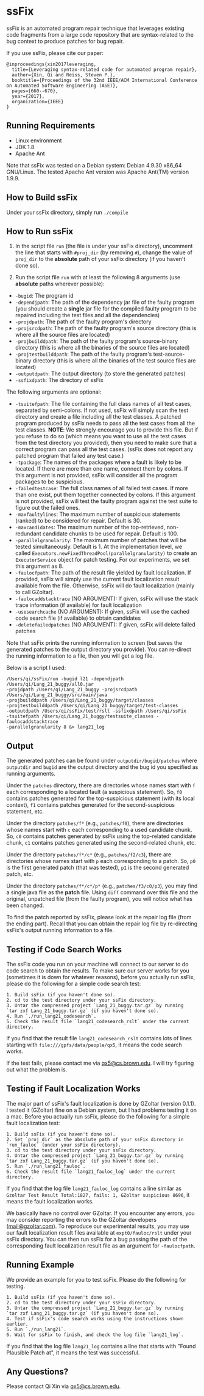 # ssFix

ssFix is an automated program repair technique that leverages existing code fragments from a large code repository that are syntax-related to the bug context to produce patches for bug repair.

If you use ssFix, please cite our paper:
```
@inproceedings{xin2017leveraging,
  title={Leveraging syntax-related code for automated program repair},
  author={Xin, Qi and Reiss, Steven P.},
  booktitle={Proceedings of the 32nd IEEE/ACM International Conference on Automated Software Engineering (ASE)},
  pages={660--670},
  year={2017},
  organization={IEEE}
}
```

## Running Requirements

+ Linux environment 
+ JDK 1.8
+ Apache Ant

Note that ssFix was tested on a Debian system: Debian 4.9.30 x86_64 GNU/Linux. The tested Apache Ant version was Apache Ant(TM) version 1.9.9.

## How to Build ssFix

Under your ssFix directory, simply run ```./compile```

## How to Run ssFix

1. In the script file `run` (the file is under your ssFix directory), uncomment the line that starts with `#proj_dir` (by removing `#`), change the value of `proj_dir` to the **absolute** path of your ssFix directory (if you haven't done so).

2. Run the script file `run` with at least the following 8 arguments (use **absolute** paths wherever possible):
  * `-bugid`: The program id
  * `-dependjpath`: The path of the dependency jar file of the faulty program (you should create a **single** jar file for the compiled faulty program to be repaired including the test files and all the dependencies)
  * `-projdpath`: The path of the faulty program's directory
  * `-projsrcdpath`: The path of the faulty program's source directory (this is where all the source files are located)
  * `-projbuilddpath`: The path of the faulty program's source-binary directory (this is where all the binaries of the source files are located)
  * `-projtestbuilddpath`: The path of the faulty program's test-source-binary directory (this is where all the binaries of the test source files are located)
  * `-outputdpath`: The output directory (to store the generated patches)
  * `-ssfixdpath`: The directory of ssFix

The following arguments are optional:
  * `-tsuitefpath`: The file containing the full class names of all test cases, separated by semi-colons. If not used, ssFix will simply scan the test directory and create a file including all the test classes. A patched program produced by ssFix needs to pass all the test cases from all the test classes. **NOTE**: We strongly encourage you to provide this file. But if you refuse to do so (which means you want to use all the test cases from the test directory you provided), then you need to make sure that a correct program can pass all the test cases. (ssFix does not report any patched program that failed any test case.)
  * `-tpackage`: The names of the packages where a fault is likely to be located. If there are more than one name, connect them by colons. If this argument is not provided, ssFix will consider all the program packages to be suspicious.
  * `-failedtestcase`: The full class names of all failed test cases. If more than one exist, put them together connected by colons. If this argument is not provided, ssFix will test the faulty program against the test suite to figure out the failed ones.
  * `-maxfaultylines`: The maximum number of suspicious statements (ranked) to be considered for repair. Default is 30.
  * `-maxcandidates`: The maximum number of the top-retrieved, non-redundant candidate chunks to be used for repair. Default is 100. 
  * `-parallelgranularity`: The maximum number of patches that will be tested simultaneously. Default is 1. At the implementation level, we called `Executors.newFixedThreadPool(parallelgranularity)` to create an `ExecutorService` object for patch testing. For our experiments, we set this argument as 8.
  * `-faulocfpath`: The path of the result file yielded by fault localization. If provided, ssFix will simply use the current fault localization result available from the file. Otherwise, ssFix will do fault localization (mainly to call GZoltar).
  * `-faulocaddstacktrace` (NO ARGUMENT): If given, ssFix will use the stack trace information (if available) for fault localization
  * `-usesearchcache` (NO ARGUMENT): If given, ssFix will use the cached code search file (if available) to obtain candidates
  * `-deletefailedpatches` (NO ARGUMENT): If given, ssFix will delete failed patches

Note that ssFix prints the running information to screen (but saves the generated patches to the output directory you provide). You can re-direct the running information to a file, then you will get a log file.

Below is a script I used:
```
/Users/qi/ssFix/run -bugid l21 -dependjpath /Users/qi/Lang_21_buggy/all0.jar 
-projdpath /Users/qi/Lang_21_buggy -projsrcdpath /Users/qi/Lang_21_buggy/src/main/java
-projbuilddpath /Users/qi/Lang_21_buggy/target/classes
-projtestbuilddpath /Users/qi/Lang_21_buggy/target/test-classes 
-outputdpath /Users/qi/ssFix/test/rslt -ssfixdpath /Users/qi/ssFix 
-tsuitefpath /Users/qi/Lang_21_buggy/testsuite_classes -faulocaddstacktrace
-parallelgranularity 8 &> lang21_log
```

## Output

The generated patches can be found under `outputdir/bugid/patches` where `outputdir` and `bugid` are the output directory and the bug id you specified as running arguments.

Under the `patches` directory, there are directories whose names start with `f` each corresponding to a located fault (a suspicious statement). So, `f0` contains patches generated for the top-suspicious statement (with its local context), `f1` contains patches generated for the second-suspicious statement, etc.

Under the directory `patches/f*` (e.g., `patches/f0`), there are directories whose names start with `c` each corresponding to a used candidate chunk. So, `c0` contains patches generated by ssFix using the top-related candidate chunk, `c1` contains patches generated using the second-related chunk, etc.

Under the directory `patches/f*/c*` (e.g., `patches/f2/c3`), there are directories whose names start with `p` each corresponding to a patch. So, `p0` is the first generated patch (that was tested), `p1` is the second generated patch, etc. 

Under the directory `patches/f*/c*/p*` (e.g., `patches/f3/c0/p3`), you may find a single java file as the **patch** file. Using `diff` command over this file and the original, unpatched file (from the faulty program), you will notice what has been changed.

To find the patch reported by ssFix, please look at the repair log file (from the ending part). Recall that you can obtain the repair log file by re-directing ssFix's output running information to a file.


## Testing if Code Search Works

The ssFix code you run on your machine will connect to our server to do code search
to obtain the results. To make sure our server works for you (sometimes it is down
for whatever reasons), before you actually run ssFix, please do the following for a 
simple code search test:
```
1. Build ssFix (if you haven't done so).
2. cd to the test directory under your ssFix directory.
3. Untar the compressed project `Lang_21_buggy.tar.gz` by running 
`tar zxf Lang_21_buggy.tar.gz` (if you haven't done so).
4. Run `./run_lang21_codesearch`.
5. Check the result file `lang21_codesearch_rslt` under the current directory.
```
If you find that the result file `lang21_codesearch_rslt` contains lots of lines
starting with `file:///gpfs/data/people/qx5`, it means the code search works.

If the test fails, please contact me via qx5@cs.brown.edu. I will try figuring
out what the problem is.


## Testing if Fault Localization Works

The major part of ssFix's fault localization is done by GZoltar (version 0.1.1).
I tested it (GZoltar) fine on a Debian system, but I had problems testing it on 
a mac. Before you actually run ssFix, please do the following for a simple fault
localization test:
```
1. Build ssFix (if you haven't done so).
2. Set `proj_dir` as the absolute path of your ssFix directory in `run_fauloc` (under your ssFix directory).
3. cd to the test directory under your ssFix directory.
4. Untar the compressed project `Lang_21_buggy.tar.gz` by running
`tar zxf Lang_21_buggy.tar.gz` (if you haven't done so).
5. Run `./run_lang21_fauloc`.
6. Check the result file `lang21_fauloc_log` under the current directory.
```
If you find that the log file `lang21_fauloc_log` contains a line similar as
`Gzoltar Test Result Total:1827, fails: 1, GZoltar suspicious 8696`, it means
the fault localization works.

We basically have no control over GZoltar. If you encounter any errors,
you may consider reporting the errors to the GZoltar developers (mail@gzoltar.com).
To reproduce our experimental results, you may use our fault localization
result files available at `expt0/fauloc/rslt` under your ssFix directory.
You can then run ssFix for a bug passing the path of the corresponding fault 
localization result file as an argument for `-faulocfpath`.


## Running Example

We provide an example for you to test ssFix. Please do the following for testing.
```
1. Build ssFix (if you haven't done so).
2. cd to the test directory under your ssFix directory.
3. Untar the compressed project `Lang_21_buggy.tar.gz` by running
`tar zxf Lang_21_buggy.tar.gz` (if you haven't done so).
4. Test if ssFix's code search works using the instructions shown earlier.
5. Run `./run_lang21`.
6. Wait for ssFix to finish, and check the log file `lang21_log`.
```
If you find that the log file `lang21_log` contains a line that starts with
"Found Plausible Patch at", it means the test was successful.

## Any Questions?

Please contact Qi Xin via qx5@cs.brown.edu.